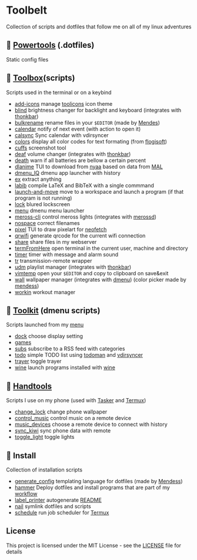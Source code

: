 # Toolbelt
Collection of scripts and dotfiles that follow me on all of my linux adventures

## :hammer: [Powertools](powertools) (.dotfiles)
Static config files

## 🧰 [Toolbox](toolbox)(scripts)
Scripts used in the terminal or on a keybind
* [add-icons](toolbox/add-icons.tool) manage [toolicons](powertools/toolicons) icon theme
* [blind](toolbox/blind.tool) brightness changer for backlight and keyboard (integrates with [thonkbar](https://github.com/JoseFilipeFerreira/thonkbar))
* [bulkrename](toolbox/bulkrename.tool) rename files in your `$EDITOR` (made by [Mendes](https://github.com/mendess/))
* [calendar](toolbox/calendar.tool) notify of next event (with action to open it)
* [calsync](toolbox/calsync.tool) Sync calendar with vdirsyncer
* [colors](toolbox/colors.tool) display all color codes for text formating (from [flogisoft](https://misc.flogisoft.com/bash/tip_colors_and_formatting))
* [cuffs](toolbox/cuffs.tool) screenshot tool
* [deaf](toolbox/deaf.tool) volume changer (integrates with [thonkbar](https://github.com/JoseFilipeFerreira/thonkbar))
* [death](toolbox/death.tool) warn if all batteries are bellow a certain percent
* [dlanime](toolbox/dlanime.tool) TUI to download from [nyaa](https://nyaa.si) based on data from [MAL](https://myanimelist.net)
* [dmenu_IQ](toolbox/dmenu_IQ.tool) dmenu app launcher with history
* [ex](toolbox/ex.tool) extract anything
* [labib](toolbox/labib.tool) compile LaTeX and BibTeX with a single commmand
* [launch-and-move](toolbox/launch-and-move.tool) move to a workspace and launch a program (if that program is not running)
* [lock](toolbox/lock.tool) blured lockscreen
* [menu](toolbox/menu.tool) dmenu menu launcher
* [meross-cli](toolbox/meross-cli.tool) control meross lights (integrates with [merossd](https://github.com/JoseFilipeFerreira/merossd))
* [nospace](toolbox/nospace.tool) correct filenames
* [pixel](toolbox/pixel.tool) TUI to draw pixelart for [neofetch](powertools/neofetch)
* [qrwifi](toolbox/qrwifi.tool) generate qrcode for the current wifi connection
* [share](toolbox/share.tool) share files in my webserver
* [termFromHere](toolbox/termFromHere.tool) open terminal in the current user, machine and directory
* [timer](toolbox/timer.tool) timer with message and alarm sound
* [tr](toolbox/tr.tool) transmission-remote wrapper
* [udm](toolbox/udm.tool) playlist manager (integrates with [thonkbar](https://github.com/JoseFilipeFerreira/thonkbar))
* [vimtemp](toolbox/vimtemp.tool) open your `$EDITOR` and copy to clipboard on save&exit
* [wall](toolbox/wall.tool) wallpaper manager (integrates with [dmenu](https://github.com/mendess/dmenu)) (color picker made by [mendess](https://github.com/mendess))
* [workin](toolbox/workin.tool) workout manager

## :wrench: [Toolkit](toolkit) (dmenu scripts)
Scripts launched from my [menu](toolbox/menu.tool)
* [dock](toolkit/dock.menu) choose display setting
* [games](toolkit/games.menu) 
* [subs](toolkit/subs.menu) subscribe to a RSS feed with categories
* [todo](toolkit/todo.menu) simple TODO list using [todoman](https://github.com/pimutils/todoman) and [vdirsyncer](https://github.com/pimutils/vdirsyncer)
* [trayer](toolkit/trayer.menu) toggle trayer
* [wine](toolkit/wine.menu) launch programs installed with [wine](https://www.winehq.org/)

## :iphone: [Handtools](handtools)
Scripts I use on my phone (used with [Tasker](https://tasker.joaoapps.com/) and
[Termux](https://github.com/termux/termux-app))
* [change_lock](handtools/change_lock.tool) change phone wallpaper
* [control_music](handtools/control_music.tool) control music on a remote device
* [music_devices](handtools/music_devices.tool) choose a remote device to connect with history
* [sync_kiwi](handtools/sync_kiwi.tool) sync phone data with remote
* [toggle_light](handtools/toggle_light.tool) toggle lights

## :link: Install
Collection of installation scripts
* [generate_config](./generate_config.py) templating language for dotfiles (made by [Mendess](https://github.com/mendess/spell-book))
* [hammer](./hammer) Deploy dotfiles and install programs that are part of my [workflow](.workflow.csv)
* [label_printer](./label_printer) autogenerate [README](README.md)
* [nail](./nail) symlink dotfiles and scripts
* [schedule](./schedule) run job scheduler for [Termux](https://github.com/termux/termux-app)

## License
This project is licensed under the MIT License - see the [LICENSE](LICENSE) file for details
